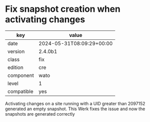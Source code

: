 [//]: # (werk v2)
# Fix snapshot creation when activating changes

key        | value
---------- | ---
date       | 2024-05-31T08:09:29+00:00
version    | 2.4.0b1
class      | fix
edition    | cre
component  | wato
level      | 1
compatible | yes

Activating changes on a site running with a UID greater than 2097152
generated an empty snapshot. This Werk fixes the issue and now the
snapshots are generated correctly

